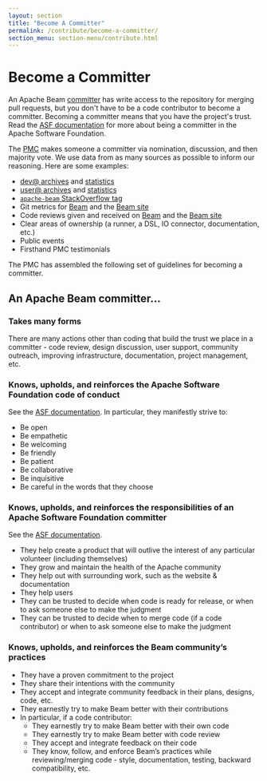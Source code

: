 ```yaml
---
layout: section
title: "Become A Committer"
permalink: /contribute/become-a-committer/
section_menu: section-menu/contribute.html
---
```

<!--
Licensed under the Apache License, Version 2.0 (the "License");
you may not use this file except in compliance with the License.
You may obtain a copy of the License at

http://www.apache.org/licenses/LICENSE-2.0

Unless required by applicable law or agreed to in writing, software
distributed under the License is distributed on an "AS IS" BASIS,
WITHOUT WARRANTIES OR CONDITIONS OF ANY KIND, either express or implied.
See the License for the specific language governing permissions and
limitations under the License.
-->

# Become a Committer

An Apache Beam
[committer](https://www.apache.org/foundation/how-it-works.html#committers) has
write access to the repository for merging pull requests, but you don't have
to be a code contributor to become a committer. Becoming a committer means that
you have the project's trust. Read the [ASF
documentation](https://www.apache.org/dev/committers.html#committer-responsibilities)
for more about being a committer in the Apache Software Foundation.

The [PMC](https://www.apache.org/foundation/how-it-works.html#pmc-members)
makes someone a committer via nomination, discussion, and then majority vote.
We use data from as many sources as possible to inform our reasoning. Here are
some examples: 

 - [dev@ archives](https://lists.apache.org/list.html?dev@beam.apache.org) and [statistics](https://lists.apache.org/trends.html?dev@beam.apache.org)
 - [user@ archives](https://lists.apache.org/list.html?user@beam.apache.org) and [statistics](https://lists.apache.org/trends.html?user@beam.apache.org)
 - [`apache-beam` StackOverflow tag](https://stackoverflow.com/questions/tagged/apache-beam)
 - Git metrics for [Beam](https://github.com/apache/beam/graphs/contributors)
   and the [Beam site](https://github.com/apache/beam-site/graphs/contributors)
 - Code reviews given and received on
   [Beam](https://github.com/apache/beam/pulls) and the [Beam
   site](https://github.com/apache/beam-site/pulls)
 - Clear areas of ownership (a runner, a DSL, IO connector, documentation,
   etc.)
 - Public events
 - Firsthand PMC testimonials

The PMC has assembled the following set of guidelines for becoming a committer.

## An Apache Beam committer...

### Takes many forms

There are many actions other than coding that build the trust we place in a
committer - code review, design discussion, user support, community outreach, improving
infrastructure, documentation, project management, etc.

### Knows, upholds, and reinforces the Apache Software Foundation code of conduct

See the [ASF
documentation](https://www.apache.org/foundation/policies/conduct.html). In
particular, they manifestly strive to:

 - Be open
 - Be empathetic
 - Be welcoming
 - Be friendly
 - Be patient
 - Be collaborative
 - Be inquisitive
 - Be careful in the words that they choose

### Knows, upholds, and reinforces the responsibilities of an Apache Software Foundation committer

See the [ASF documentation](https://www.apache.org/dev/committers.html#committer-responsibilities).

 - They help create a product that will outlive the interest of any particular
   volunteer (including themselves)
 - They grow and maintain the health of the Apache community
 - They help out with surrounding work, such as the website & documentation
 - They help users
 - They can be trusted to decide when code is ready for release, or when to ask
   someone else to make the judgment
 - They can be trusted to decide when to merge code (if a code contributor) or
   when to ask someone else to make the judgment

### Knows, upholds, and reinforces the Beam community’s practices

 - They have a proven commitment to the project
 - They share their intentions with the community
 - They accept and integrate community feedback in their plans, designs,
   code, etc.
 - They earnestly try to make Beam better with their contributions
 - In particular, if a code contributor:
   - They earnestly try to make Beam better with their own code
   - They earnestly try to make Beam better with code review
   - They accept and integrate feedback on their code
   - They know, follow, and enforce Beam’s practices while
     reviewing/merging code - style, documentation, testing, backward
     compatibility, etc.


